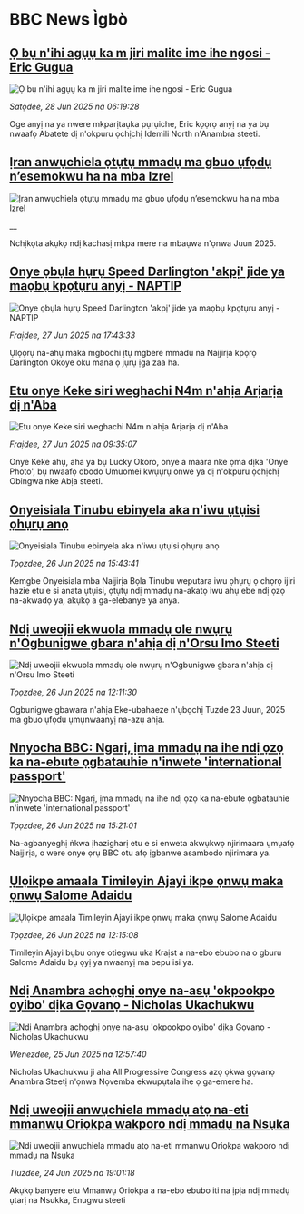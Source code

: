 # BBC News Ìgbò## [Ọ bụ n'ihi agụụ ka m jiri malite ime ihe ngosi - Eric Gugua](https://www.bbc.com/igbo/articles/c4gd9209rgjo?at_campaign=githubrss)![Ọ bụ n'ihi agụụ ka m jiri malite ime ihe ngosi - Eric Gugua](https://ichef.bbci.co.uk/ace/ws/240/cpsprodpb/4db0/live/bce06100-5361-11f0-9bb3-73094e560c59.jpg)_Satọdee, 28 Jun 2025 na 06:19:28_Oge anyị na ya nwere mkparịtaụka pụrụiche, Eric kọọrọ anyị na ya bụ nwaafọ Abatete dị n'okpuru ọchịchị Idemili North n'Anambra steeti.## [Ịran anwụchiela ọtụtụ mmadụ ma gbuo ụfọdụ n’esemokwu ha na mba Izrel](https://www.bbc.co.uk/igbo/live/c3089lg1ly8t?at_campaign=githubrss)![Ịran anwụchiela ọtụtụ mmadụ ma gbuo ụfọdụ n’esemokwu ha na mba Izrel](https://ichef.bbci.co.uk/ace/standard/240/cpsprodpb/f82c/live/7ed35e50-533c-11f0-a2ff-17a82c2e8bc4.jpg)__Nchịkọta akụkọ ndị kachasị mkpa mere na mbaụwa n'ọnwa Juun 2025.## [Onye ọbụla hụrụ Speed Darlington 'akpị' jide ya maọbụ kpọtụru anyị - NAPTIP](https://www.bbc.com/igbo/articles/ckg31mn2p2jo?at_campaign=githubrss)![Onye ọbụla hụrụ Speed Darlington 'akpị' jide ya maọbụ kpọtụru anyị - NAPTIP](https://ichef.bbci.co.uk/ace/ws/240/cpsprodpb/f28e/live/877b72f0-537c-11f0-b4be-8f7caf53b80c.jpg)_Fraịdee, 27 Jun 2025 na 17:43:33_Ụlọọrụ na-ahụ maka mgbochi ịtụ mgbere mmadụ na Naịjirịa kpọrọ Darlington Okoye oku mana ọ jụrụ ịga zaa ha.## [Etu onye Keke siri weghachi N4m n'ahịa Arịarịa dị n'Aba](https://www.bbc.com/igbo/articles/cwyr66yk1r6o?at_campaign=githubrss)![Etu onye Keke siri weghachi N4m n'ahịa Arịarịa dị n'Aba](https://ichef.bbci.co.uk/ace/ws/240/cpsprodpb/87d2/live/565018e0-5334-11f0-a2ff-17a82c2e8bc4.jpg)_Fraịdee, 27 Jun 2025 na 09:35:07_Onye Keke ahụ, aha ya bụ Lucky Okoro, onye a maara nke ọma dịka 'Onye Photo', bụ nwaafọ obodo Umuomei kwụụrụ onwe ya dị n'okpuru ọchịchị Obingwa nke Abịa steeti.## [Onyeisiala Tinubu ebinyela aka n'iwu ụtụisi ọhụrụ anọ](https://www.bbc.com/igbo/articles/cyv3yypvvn5o?at_campaign=githubrss)![Onyeisiala Tinubu ebinyela aka n'iwu ụtụisi ọhụrụ anọ](https://ichef.bbci.co.uk/ace/ws/240/cpsprodpb/f97e/live/8e323500-52a2-11f0-b4be-8f7caf53b80c.jpg)_Tọọzdee, 26 Jun 2025 na 15:43:41_Kemgbe Onyeisiala mba Naịjirịa Bọla Tinubu weputara iwu ọhụrụ ọ chọrọ ijiri hazie etu e si anata ụtụisi, ọtụtụ ndị mmadụ na-akatọ iwu ahụ ebe ndị ọzọ na-akwadọ ya, akụkọ a ga-elebanye ya anya.## [Ndị uweojii ekwuola mmadụ ole nwụrụ n'Ogbunigwe gbara n'ahịa dị n'Orsu Imo Steeti](https://www.bbc.com/igbo/articles/czjkenn3npzo?at_campaign=githubrss)![Ndị uweojii ekwuola mmadụ ole nwụrụ n'Ogbunigwe gbara n'ahịa dị n'Orsu Imo Steeti](https://ichef.bbci.co.uk/ace/ws/240/cpsprodpb/193b/live/be08bdd0-5284-11f0-ad6a-617a010885d7.png)_Tọọzdee, 26 Jun 2025 na 12:11:30_Ogbunigwe gbawara n'ahịa Eke-ubahaeze n'ụbọchị Tuzde 23 Juun, 2025 ma gbuo ụfọdụ ụmụnwaanyị na-azụ ahịa.## [Nnyocha BBC: Ngarị, ịma mmadụ na ihe ndị ọzọ ka na-ebute ọgbatauhie n'inwete 'international passport'](https://www.bbc.com/igbo/articles/cx234g35nl7o?at_campaign=githubrss)![Nnyocha BBC: Ngarị, ịma mmadụ na ihe ndị ọzọ ka na-ebute ọgbatauhie n'inwete 'international passport'](https://ichef.bbci.co.uk/ace/ws/240/cpsprodpb/0b18/live/d565d0f0-52a0-11f0-8485-7bd50fa63665.png)_Tọọzdee, 26 Jun 2025 na 15:21:01_Na-agbanyeghị ṅkwa ịhazigharị etu e si enweta akwụkwọ njirimaara ụmụafọ Naịjirịa, o were onye ọrụ BBC otu afọ ịgbanwe asambodo njirimara ya.## [Ụlọikpe amaala Timileyin Ajayi ikpe ọnwụ maka ọnwụ Salome Adaidu](https://www.bbc.com/igbo/articles/c07kgd9zj31o?at_campaign=githubrss)![Ụlọikpe amaala Timileyin Ajayi ikpe ọnwụ maka ọnwụ Salome Adaidu](https://ichef.bbci.co.uk/ace/ws/240/cpsprodpb/d299/live/66e66520-d359-11ef-87df-d575b9a434a4.jpg)_Tọọzdee, 26 Jun 2025 na 12:15:08_Timileyin Ajayi bụbu onye otiegwu ụka Kraịst a na-ebo ebubo na o gburu Salome Adaidu bụ ọyị ya nwaanyị ma bepu isi ya.## [Ndị Anambra achọghị onye na-asụ 'okpookpo oyibo' dịka Gọvanọ - Nicholas Ukachukwu](https://www.bbc.com/igbo/articles/c2011m0jdrzo?at_campaign=githubrss)![Ndị Anambra achọghị onye na-asụ 'okpookpo oyibo' dịka Gọvanọ - Nicholas Ukachukwu](https://ichef.bbci.co.uk/ace/ws/240/cpsprodpb/a346/live/80ebeaf0-51c4-11f0-b4be-8f7caf53b80c.jpg)_Wenezdee, 25 Jun 2025 na 12:57:40_Nicholas Ukachukwu ji aha All Progressive Congress azọ ọkwa gọvanọ Anambra Steetị n'ọnwa Nọvemba ekwupụtala ihe ọ ga-emere ha.## [Ndị uweojii anwụchiela mmadụ atọ na-eti mmanwụ Oriọkpa wakporo ndị mmadụ na Nsụka](https://www.bbc.com/igbo/articles/c15wz050jg8o?at_campaign=githubrss)![Ndị uweojii anwụchiela mmadụ atọ na-eti mmanwụ Oriọkpa wakporo ndị mmadụ na Nsụka](https://ichef.bbci.co.uk/ace/ws/240/cpsprodpb/eb14/live/0f5740c0-512d-11f0-b112-7be61cc67a6b.jpg)_Tiuzdee, 24 Jun 2025 na 19:01:18_Akụkọ banyere etu Mmanwụ Oriọkpa a na-ebo ebubo iti na ịpịa ndị mmadụ ụtarị na Nsukka, Enugwu steeti
